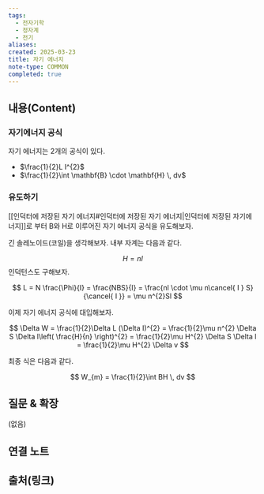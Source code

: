 ```yaml
---
tags:
  - 전자기학
  - 정자계
  - 전기
aliases: 
created: 2025-03-23
title: 자기 에너지
note-type: COMMON
completed: true
---
```


## 내용(Content)

### 자기에너지 공식

자기 에너지는 2개의 공식이 있다.

- $\frac{1}{2}L I^{2}$
- $\frac{1}{2}\int \mathbf{B} \cdot \mathbf{H}  \, dv$

### 유도하기

[[인덕터에 저장된 자기 에너지#인덕터에 저장된 자기 에너지|인덕터에 저장된 자기에너지]]로 부터 B와 H로 이루어진 자기 에너지 공식을 유도해보자.

긴 솔레노이드(코일)을 생각해보자. 내부 자계는 다음과 같다.

$$
H = nI
$$
인덕턴스도 구해보자.

$$
L = N \frac{\Phi}{I} = \frac{NBS}{I} =  \frac{nl \cdot \mu n\cancel{ I } S}{\cancel{ I }} = \mu n^{2}Sl
$$

이제 자기 에너지 공식에 대입해보자.

$$
\Delta W = \frac{1}{2}\Delta L (\Delta I)^{2} = \frac{1}{2}\mu n^{2} \Delta S \Delta l\left( \frac{H}{n} \right)^{2} = \frac{1}{2}\mu H^{2} \Delta S \Delta l = \frac{1}{2}\mu H^{2} \Delta v
$$

최종 식은 다음과 같다.

$$
W_{m} = \frac{1}{2}\int BH \, dv 
$$




## 질문 & 확장

(없음)

## 연결 노트

## 출처(링크)

